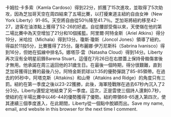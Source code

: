 卡姆拉·卡多索（Kamla Cardoso）得到22分，抓獲了15次進攻，並取得了5次助攻，因為芝加哥天空在周四結束了五場比賽，以打擾東道主紐約自由女神（New York Liberty）91-85。天空將自由從50％降至41.7％。芝加哥將紐約移至42-27，遊客在油漆點上獲得了52-26的好處。自從腰部受傷以來，天使嶺在他的第二場比賽中為天空增加了21分和10個搖籃。阿里爾·阿特金斯（Ariel Atkins）得分19分，米哈拉（Michala）得到13分。瓊斯·瓊斯（Joncol Jones）領導了紐約，得益於11投5分，比賽獲得了25分。薩布麗娜·伊万尼斯科（Sabrina Ivanisco）得到16分，但她在弧線中排名5。娜塔莎·雲（Natasha Cloud）得到14分。Liberty再次沒有全明星前鋒Barena Stuart，這僅在7月26日在右膝蓋上保持骨骼傷害後才無用。他承諾在周三返回他的31歲生日。在最後一個時期，得分很艱難，直到芝加哥獲得比賽的最後八分。阿特金斯罰球以1:35的優勢彈跳了85-85領帶。在過去的95秒中，阿塔克斯（Attakins）和山脊（Attakins and Ridge）的角度只有三罰。紐約在第一季度之後以23-22獲勝，此後，海軍陸戰隊在過去67秒內沉入了2分3分。Liberty還堅定地結束了另一季度。這次，正是雲使三個詩人還剩0.7秒，使紐約在半場比賽中以46-44的優勢獲得了優勢。紐約帶領68-65進入第四次，使其連續三個季度進入，在此期間，Liberty從一個點中脫穎而出。Save my name, email, and website in this browser for the next time I comment.